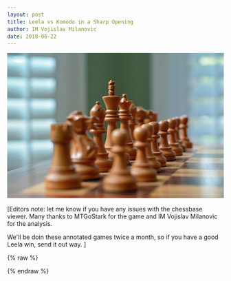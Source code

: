 ```yaml
---
layout: post
title: Leela vs Komodo in a Sharp Opening
author: IM Vojislav Milanovic
date: 2018-06-22
---
```

![pic](https://raw.githubusercontent.com/dkappe/dkappe.github.io/master/public/images/chess.jpg)

[Editors note: let me know if you have any issues with the chessbase viewer. Many thanks to MTGoStark for the game and
IM Vojislav Milanovic for the analysis.

We'll be doin these annotated games twice a month, so if you have a good Leela win, send it out way.
]


{% raw %}
<div class="cbreplay" data-url="/public/pgn/annotated.pgn">
        </div>
{% endraw %}

